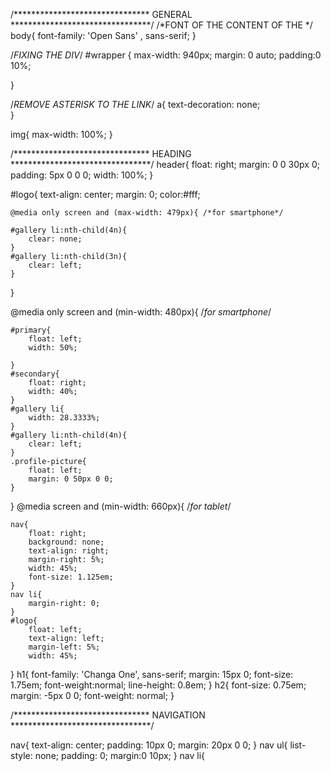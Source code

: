 /*******************************
GENERAL
********************************/
/*FONT OF THE CONTENT OF THE */
body{
	font-family: 'Open Sans' , sans-serif;
}

/*FIXING THE DIV*/
#wrapper {
	max-width: 940px;
	margin: 0 auto;
	padding:0 10%;
	
}

/*REMOVE ASTERISK TO THE LINK*/
a{
	text-decoration: none;		
}

img{
	max-width: 100%;
}

/*******************************
HEADING
********************************/
header{
	float: right;
	margin: 0 0 30px 0;
	padding: 5px 0 0 0;
	width: 100%;
}

#logo{
	text-align: center;
	margin: 0;
	color:#fff;
	
	
	@media only screen and (max-width: 479px){ /*for smartphone*/

	#gallery li:nth-child(4n){
		clear: none;
	}
	#gallery li:nth-child(3n){
		clear: left;
	}
	
}

@media only screen and (min-width: 480px){ /*for smartphone*/

	#primary{
		float: left;
		width: 50%;
				
	}
	#secondary{
		float: right;
		width: 40%;
	}
	#gallery li{
		width: 28.3333%;
	}
	#gallery li:nth-child(4n){
		clear: left;
	}
	.profile-picture{
		float: left;
		margin: 0 50px 0 0;
	}
}
@media screen and (min-width: 660px){ /*for tablet*/
	
	nav{
		float: right;
		background: none;
		text-align: right;
		margin-right: 5%;
		width: 45%;
		font-size: 1.125em;
	}
	nav li{
		margin-right: 0;
	}
	#logo{
		float: left;
		text-align: left;
		margin-left: 5%;
		width: 45%;
}
h1{
	font-family: 'Changa One', sans-serif;
	margin: 15px 0;
	font-size: 1.75em;
	font-weight:normal;
	line-height: 0.8em;
}
h2{
	font-size: 0.75em;
	margin: -5px 0 0;
	font-weight: normal;
}

/*******************************
NAVIGATION
********************************/

nav{
	text-align: center;
	padding: 10px 0;
	margin: 20px 0 0;
}
nav ul{
	list-style: none;
	padding: 0;
	margin:0 10px;
}
nav li{
